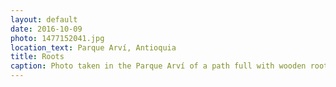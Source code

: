 ```yaml
---
layout: default
date: 2016-10-09
photo: 1477152041.jpg
location_text: Parque Arví, Antioquia
title: Roots
caption: Photo taken in the Parque Arví of a path full with wooden roots.
---
```

